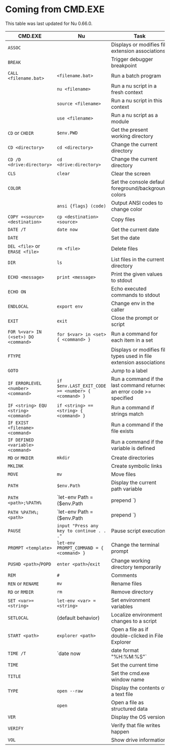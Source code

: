 # Coming from CMD.EXE

This table was last updated for Nu 0.66.0.

| CMD.EXE                              | Nu                                               | Task                                                              |
| ------------------------------------ | ------------------------------------------------ | ----------------------------------------------------------------- |
| `ASSOC`                              |                                                  | Displays or modifies file extension associations                  |
| `BREAK`                              |                                                  | Trigger debugger breakpoint                                       |
| `CALL <filename.bat>`                | `<filename.bat>`                                 | Run a batch program                                               |
|                                      | `nu <filename>`                                  | Run a nu script in a fresh context                                |
|                                      | `source <filename>`                              | Run a nu script in this context                                   |
|                                      | `use <filename>`                                 | Run a nu script as a module                                       |
| `CD` or `CHDIR`                      | `$env.PWD`                                       | Get the present working directory                                 |
| `CD <directory>`                     | `cd <directory>`                                 | Change the current directory                                      |
| `CD /D <drive:directory>`            | `cd <drive:directory>`                           | Change the current directory                                      |
| `CLS`                                | `clear`                                          | Clear the screen                                                  |
| `COLOR`                              |                                                  | Set the console default foreground/background colors              |
|                                      | `ansi {flags} (code)`                            | Output ANSI codes to change color                                 |
| `COPY +<source> <destination>`       | `cp <destination> <source>`                      | Copy files                                                        |
| `DATE /T`                            | `date now`                                       | Get the current date                                              |
| `DATE`                               |                                                  | Set the date                                                      |
| `DEL <file>` or `ERASE <file>`       | `rm <file>`                                      | Delete files                                                      |
| `DIR`                                | `ls`                                             | List files in the current directory                               |
| `ECHO <message>`                     | `print <message>`                                | Print the given values to stdout                                  |
| `ECHO ON`                            |                                                  | Echo executed commands to stdout                                  |
| `ENDLOCAL`                           | `export env`                                     | Change env in the caller                                          |
| `EXIT`                               | `exit`                                           | Close the prompt or script                                        |
| `FOR %<var> IN (<set>) DO <command>` | `for $<var> in <set> { <command> }`              | Run a command for each item in a set                              |
| `FTYPE`                              |                                                  | Displays or modifies file types used in file extension associations |
| `GOTO`                               |                                                  | Jump to a label                                                   |
| `IF ERRORLEVEL <number> <command>`   | `if $env.LAST_EXIT_CODE >= <number> { <command> }` | Run a command if the last command returned an error code >= specified |
| `IF <string> EQU <string> <command>` | `if <string> == <string> { <command> }`          | Run a command if strings match                                    |
| `IF EXIST <filename> <command>`      |                                                  | Run a command if the file exists                                  |
| `IF DEFINED <variable> <command>`    |                                                  | Run a command if the variable is defined                          |
| `MD` or `MKDIR`                      | `mkdir`                                          | Create directories                                                |
| `MKLINK`                             |                                                  | Create symbolic links                                             |
| `MOVE`                               | `mv`                                             | Move files                                                        |
| `PATH`                               | `$env.Path`                                      | Display the current path variable                                 |
| `PATH <path>;%PATH%`                 | `let-env Path = ($env.Path | prepend <path>`)    | Edit the path variable                                            |
| `PATH %PATH%;<path>`                 | `let-env Path = ($env.Path | prepend <path>`)    | Edit the path variable                                            |
| `PAUSE`                              | `input "Press any key to continue . . ."`        | Pause script execution                                            |
| `PROMPT <template>`                  | `let-env PROMPT_COMMAND = { <command> }`         | Change the terminal prompt                                        |
| `PUSHD <path>`/`POPD`                | `enter <path>`/`exit`                            | Change working directory temporarily                              |
| `REM`                                | `#`                                              | Comments                                                          |
| `REN` or `RENAME`                    | `mv`                                             | Rename files                                                      |
| `RD` or `RMDIR`                      | `rm`                                             | Remove directory                                                  |
| `SET <var>=<string>`                 | `let-env <var> = <string>`                       | Set environment variables                                         |
| `SETLOCAL`                           | (default behavior)                               | Localize environment changes to a script                          |
| `START <path>`                       | `explorer <path>`                                | Open a file as if double-clicked in File Explorer                 |
| `TIME /T`                            | `date now | date format "%H:%M:%S"`              | Get the current time                                              |
| `TIME`                               |                                                  | Set the current time                                              |
| `TITLE`                              |                                                  | Set the cmd.exe window name                                       |
| `TYPE`                               | `open --raw`                                     | Display the contents of a text file                               |
|                                      | `open`                                           | Open a file as structured data                                    |
| `VER`                                |                                                  | Display the OS version                                            |
| `VERIFY`                             |                                                  | Verify that file writes happen                                    |
| `VOL`                                |                                                  | Show drive information                                            |
